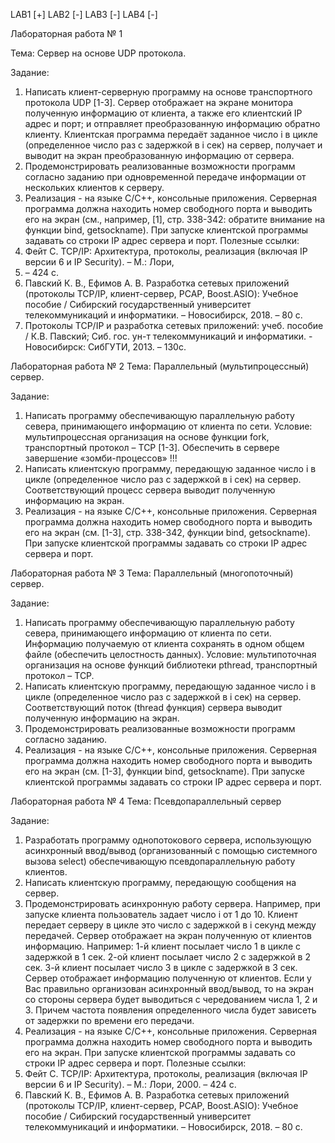 LAB1 [+]
LAB2 [-]
LAB3 [-]
LAB4 [-]


Лабораторная работа № 1

Тема: Сервер на основе UDP протокола.

Задание:
1. Написать клиент-серверную программу на основе транспортного протокола UDP [1-3].
Сервер отображает на экране монитора полученную информацию от клиента, а также его
клиентский IP адрес и порт; и отправляет преобразованную информацию обратно
клиенту.
Клиентская программа передаёт заданное число i в цикле (определенное число раз с
задержкой в i сек) на сервер, получает и выводит на экран преобразованную информацию
от сервера.
2. Продемонстрировать реализованные возможности программ согласно заданию при
одновременной передаче информации от нескольких клиентов к серверу.
3. Реализация - на языке C/C++, консольные приложения.
Серверная программа должна находить номер свободного порта и выводить его на экран
(см., например, [1], стр. 338-342: обратите внимание на функции bind, getsockname). При
запуске клиентской программы задавать со строки IP адрес сервера и порт.
Полезные ссылки:
1. Фейт С. TCP/IP: Архитектура, протоколы, реализация (включая IP версии 6 и IP Security). – М.: Лори,
2000. – 424 с.
2. Павский К. В., Ефимов А. В. Разработка сетевых приложений (протоколы TCP/IP, клиент-сервер, PCAP,
Boost.ASIO): Учебное пособие / Сибирский государственный университет телекоммуникаций и
информатики. – Новосибирск, 2018. – 80 с.
3. Протоколы TCP/IP и разработка сетевых приложений: учеб. пособие / К.В. Павский; Сиб. гос. ун-т
телекоммуникаций и информатики. - Новосибирск: СибГУТИ, 2013. – 130c.


Лабораторная работа № 2
Тема: Параллельный (мультипроцессный) сервер.

Задание:
1. Написать программу обеспечивающую параллельную работу севера, принимающего
информацию от клиента по сети. Условие: мультипроцессная организация на основе
функции fork, транспортный протокол – TCP [1-3].
Обеспечить в сервере завершение «зомби-процессов» !!!
2. Написать клиентскую программу, передающую заданное число i в цикле (определенное
число раз с задержкой в i сек) на сервер. Соответствующий процесс сервера выводит
полученную информацию на экран.
3. Реализация - на языке C/C++, консольные приложения.
Серверная программа должна находить номер свободного порта и выводить его на экран (см.
[1-3], стр. 338-342, функции bind, getsockname). При запуске клиентской программы задавать
со строки IP адрес сервера и порт.


Лабораторная работа № 3
Тема: Параллельный (многопоточный) сервер.

Задание:
1. Написать программу обеспечивающую параллельную работу севера, принимающего
информацию от клиента по сети. Информацию получаемую от клиента сохранять в
одном общем файле (обеспечить целостность данных). Условие: мультипоточная
организация на основе функций библиотеки pthread, транспортный протокол – TCP.
2. Написать клиентскую программу, передающую заданное число i в цикле (определенное
число раз с задержкой в i сек) на сервер. Соответствующий поток (thread функция)
сервера выводит полученную информацию на экран.
3. Продемонстрировать реализованные возможности программ согласно заданию.
4. Реализация - на языке C/C++, консольные приложения.
Серверная программа должна находить номер свободного порта и выводить его на экран
(см. [1-3], функции bind, getsockname). При запуске клиентской программы задавать со строки
IP адрес сервера и порт.


Лабораторная работа № 4
Тема: Псевдопараллельный сервер

Задание:
1. Разработать программу однопотокового сервера, использующую асинхронный
ввод/вывод (организованный с помощью системного вызова select) обеспечивающую
псевдопараллельную работу клиентов.
2. Написать клиентскую программу, передающую сообщения на сервер.
3. Продемонстрировать асинхронную работу сервера. Например, при запуске клиента
пользователь задает число i от 1 до 10. Клиент передает серверу в цикле это число с
задержкой в i секунд между передачей. Сервер отображает на экран полученную от
клиентов информацию.
Например:
1-й клиент посылает число 1 в цикле с задержкой в 1 сек.
2-ой клиент посылает число 2 с задержкой в 2 сек.
3-й клиент посылает число 3 в цикле с задержкой в 3 сек.
Сервер отображает информацию полученную от клиентов. Если у Вас правильно
организован асинхронный ввод/вывод, то на экран со стороны сервера будет
выводиться с чередованием числа 1, 2 и 3. Причем частота появления определенного
числа будет зависеть от задержки по времени его передачи.
4. Реализация - на языке C/C++, консольные приложения.
Серверная программа должна находить номер свободного порта и выводить его на экран.
При запуске клиентской программы задавать со строки IP адрес сервера и порт.
Полезные ссылки:
1. Фейт С. TCP/IP: Архитектура, протоколы, реализация (включая IP версии 6 и IP Security). – М.: Лори, 2000. – 424 с.
2. Павский К. В., Ефимов А. В. Разработка сетевых приложений (протоколы TCP/IP, клиент-сервер, PCAP,
Boost.ASIO): Учебное пособие / Сибирский государственный университет телекоммуникаций и информатики. –
Новосибирск, 2018. – 80 с.